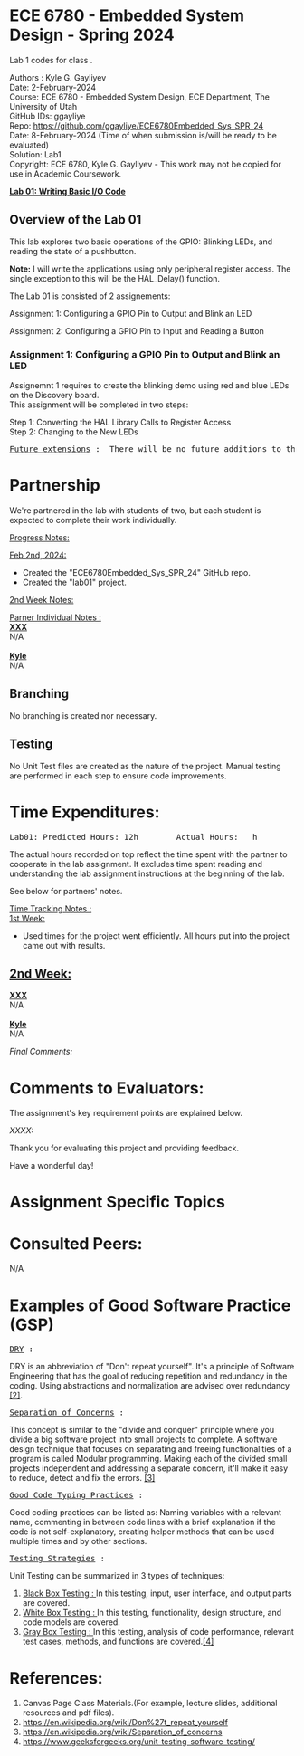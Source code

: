 # ECE 6780  - Embedded System Design - Spring 2024
Lab 1 codes for class .

Authors : Kyle G. Gayliyev <br>
Date: 2-February-2024<br>
Course: ECE 6780 - Embedded System Design, ECE Department, The University of Utah<br>
GitHub IDs: ggayliye <br>
Repo: https://github.com/ggayliye/ECE6780Embedded_Sys_SPR_24 <br>
Date: 8-February-2024 (Time of when submission is/will be ready to be evaluated)<br>
Solution: Lab1<br>
Copyright: ECE 6780, Kyle G. Gayliyev - This work may not be copied for use in Academic Coursework.

<u>**Lab 01: Writing Basic I/O Code**</u><br>

## Overview of the Lab 01 
This lab explores two basic operations of the GPIO: Blinking LEDs, 
and reading the state of a pushbutton. <br>

**Note:** I will write the applications using only peripheral register
access. The single exception to this will be the HAL_Delay() function.<br>

The  Lab 01 is consisted of 2 assignements:<br>

Assignment 1: Configuring a GPIO Pin to Output and Blink an LED<br>

Assignment 2: Configuring a GPIO Pin to Input and Reading a Button<br>


### Assignment 1: Configuring a GPIO Pin to Output and Blink an LED

Assignemnt 1 requires to create the blinking demo using red and blue LEDs
on the Discovery board. 
<br>
This assignment will be completed in two steps:<br>

Step 1: Converting the HAL Library Calls to Register Access <br>
Step 2: Changing to the New LEDs <br>




<pre><ins>Future extensions</ins> :  There will be no future additions to this project. </pre>

# Partnership

We're partnered in the lab with students of two, but each student is expected to complete
their work individually.

<ins> Progress Notes: </ins> <br>

<ins>Feb 2nd, 2024:</ins> <br>
- Created the "ECE6780Embedded_Sys_SPR_24" GitHub repo.
- Created the "lab01" project.


<ins>2nd Week Notes:</ins> <br>


<ins>Parner Individual Notes : </ins> <br>
<ins>**XXX**</ins><br>
N/A
<br><br>
<ins>**Kyle**</ins><br>
N/A

## Branching
No branching is created nor necessary.

## Testing
No Unit Test files are created as the nature of the project. Manual testing 
are performed in each step to ensure code improvements.

# Time Expenditures:
<pre>Lab01: Predicted Hours: 12h		Actual Hours:	h		 </pre>

The actual hours recorded on top reflect the time spent with the partner to cooperate in the 
lab assignment. It excludes time spent reading and understanding the lab assignment instructions 
at the beginning of the lab.

See below for partners' notes.

<ins> Time Tracking Notes : </ins> <br>
<ins>1st Week:</ins> <br>
 - Used times for the project went efficiently. All hours put into the project came out with results. 

<ins>2nd Week:</ins> <br>
- 


<ins>**XXX**</ins><br>
N/A
<br><br>
<ins>**Kyle**</ins><br>
N/A <br>

<em>Final Comments:</em> 

# Comments to Evaluators:

The assignment's key requirement points are explained below. <br>







<em>XXXX:</em><br>




Thank you for evaluating this project and providing feedback. <br>

Have a wonderful day!

# Assignment Specific Topics

# Consulted Peers:
N/A

# Examples of Good Software Practice (GSP)
<pre><ins>DRY</ins> :</pre>
DRY is an abbreviation of "Don't repeat yourself". It's a principle of Software Engineering that
has the goal of reducing repetition and redundancy in the coding. Using abstractions and normalization
are advised over redundancy <a href="https://en.wikipedia.org/wiki/Don%27t_repeat_yourself">[2]</a>.

<pre><ins>Separation of Concerns</ins> :</pre>
This concept is similar to the "divide and conquer" principle where you divide
a big software project into small projects to complete. A software design technique that focuses on separating 
and freeing functionalities of a program is called Modular programming. Making each of the divided small 
projects independent and addressing a separate concern, it'll make it easy to reduce, detect 
and fix the errors. <a href="https://en.wikipedia.org/wiki/Separation_of_concerns">[3]</a>

<pre><ins>Good Code Typing Practices</ins> :</pre>
Good coding practices can be listed as: Naming variables with a relevant name, commenting 
in between code lines with a brief explanation if the code is not self-explanatory, creating 
helper methods that can be used multiple times and by other sections.


<pre><ins>Testing Strategies</ins> :</pre>
Unit Testing can be summarized in 3 types of techniques:<br>

1. <ins>Black Box Testing : </ins> In this testing, input, user interface, and output parts are covered.
2. <ins>White Box Testing : </ins> In this testing, functionality, design structure, and code models are covered.
3. <ins>Gray Box Testing : </ins> In this testing, analysis of code performance, relevant test cases,
methods, and functions are covered.<a href="https://www.geeksforgeeks.org/unit-testing-software-testing/">[4]</a>


# References:
1. Canvas Page Class Materials.(For example, lecture slides, additional resources and pdf files). <br>
2. https://en.wikipedia.org/wiki/Don%27t_repeat_yourself<br>
3. https://en.wikipedia.org/wiki/Separation_of_concerns<br>
4. https://www.geeksforgeeks.org/unit-testing-software-testing/<br>






